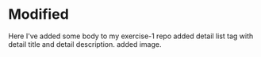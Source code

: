 # Modified
Here I've added some body to my exercise-1 repo
added detail list tag with detail title and detail description.
added image.

